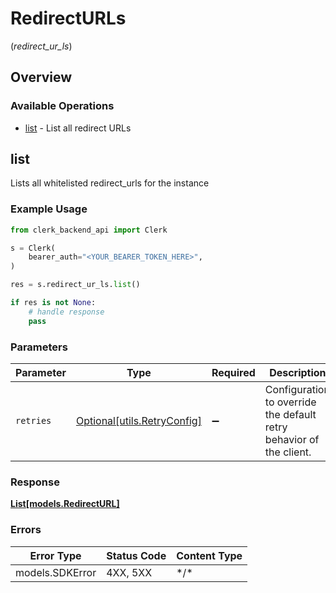 # RedirectURLs
(*redirect_ur_ls*)

## Overview

### Available Operations

* [list](#list) - List all redirect URLs

## list

Lists all whitelisted redirect_urls for the instance

### Example Usage

```python
from clerk_backend_api import Clerk

s = Clerk(
    bearer_auth="<YOUR_BEARER_TOKEN_HERE>",
)

res = s.redirect_ur_ls.list()

if res is not None:
    # handle response
    pass

```

### Parameters

| Parameter                                                           | Type                                                                | Required                                                            | Description                                                         |
| ------------------------------------------------------------------- | ------------------------------------------------------------------- | ------------------------------------------------------------------- | ------------------------------------------------------------------- |
| `retries`                                                           | [Optional[utils.RetryConfig]](../../models/utils/retryconfig.md)    | :heavy_minus_sign:                                                  | Configuration to override the default retry behavior of the client. |

### Response

**[List[models.RedirectURL]](../../models/.md)**

### Errors

| Error Type      | Status Code     | Content Type    |
| --------------- | --------------- | --------------- |
| models.SDKError | 4XX, 5XX        | \*/\*           |